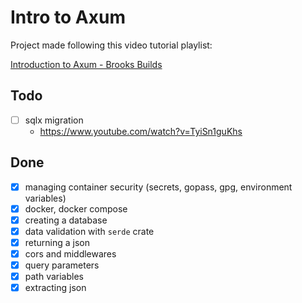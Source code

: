 # Intro to Axum

<!-- toc -->

Project made following this video tutorial playlist:

[Introduction to Axum - Brooks Builds](https://www.youtube.com/playlist?list=PLrmY5pVcnuE-_CP7XZ_44HN-mDrLQV4nS)

## Todo

- [ ] sqlx migration
  - https://www.youtube.com/watch?v=TyiSn1guKhs

## Done

- [x] managing container security (secrets, gopass, gpg, environment variables)
- [x] docker, docker compose
- [x] creating a database
- [x] data validation with `serde` crate
- [x] returning a json
- [x] cors and middlewares
- [x] query parameters
- [x] path variables
- [x] extracting json
